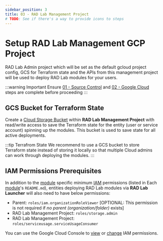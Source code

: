 ```yaml
---
sidebar_position: 3
title: 03 - RAD Lab Management Project
# TODO: See if there's a way to provide icons to steps
---
```


# Setup RAD Lab Management GCP Project

RAD Lab Admin project which will be set as the default gcloud project config, GCS for Terraform state and the APIs from this management project will be used to deploy RAD Lab modules for your users.

:::warning Important
Ensure [01 - Source Control](../source-control) and [02 - Google Cloud](../setup-gcp) steps are complete before
proceeding
:::

## GCS Bucket for Terraform State

Create a [Cloud Storage Bucket](https://cloud.google.com/storage/docs/creating-buckets) within **RAD Lab Management Project** with read/write access to save the Terraform state for the entity (user or service account) spinning up the modules. This bucket is used to save state for all active deployments. 

:::tip Terrafrom State
We recommend to use a GCS bucket to store Terraform state instead of storing it locally so that multiple Cloud admins can work through deploying the modules.
:::

## IAM Permissions Prerequisites

In addition to the [module](https://github.com/GoogleCloudPlatform/rad-lab/tree/main/modules) specific minimum [IAM](https://cloud.google.com/iam/docs/overview) permissions (listed in Each [module](https://github.com/GoogleCloudPlatform/rad-lab/tree/main/modules)'s `README.md`), entities deploying RAD Lab modules via **RAD Lab Launcher** will also need to have below permissions:
- Parent: `roles/iam.organizationRoleViewer` [OPTIONAL: This permission is not required if *no parent (organization/folder)* exists]
- RAD Lab Management Project: `roles/storage.admin`
- RAD Lab Management Project: `roles/serviceusage.serviceUsageConsumer`

You can use the Google Cloud Console to [view](https://cloud.google.com/iam/docs/manage-access-other-resources) or [change](https://cloud.google.com/iam/docs/manage-access-other-resources#single-role) IAM permissions.
